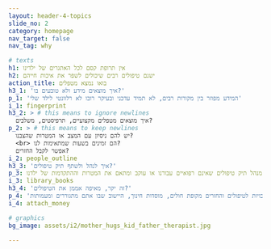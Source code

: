 ```yaml
---
layout: header-4-topics
slide_no: 2
category: homepage
nav_target: false
nav_tag: why

# texts
h1: אין תרופת קסם לכל האתגרים של ילדינו
h2: ישנם טיפולים רבים שיכולים לשפר את איכות חייהם
action_title: בואו נמצא מטפלים
h3_1: 'איך מוצאים מידע ולא טובעים בו?'
p_1: 'המידע מפוזר בין מקורות רבים, לא תמיד עדכני ובעיקר רובו לא רלוונטי לילד שלי'
i_1: fingerprint
h3_2: > # this means to ignore newlines 
  איך מוצאים מטפלים מקצועיים, תרפיסטים, משלבים?
p_2: > # this means to keep newlines 
  יש להם ניסיון עם המצב או המטרות שהצבנו?
  <br> הם זמינים בשעות שמתאימות לנו?  
  אפשר לקבל החזרים?  
i_2: people_outline
h3_3: 'איך לנהל ולשתף תיק טיפולים?'
p_3: אף אחד לא מנהל תיק טיפולים שאינם רפואיים עבורנו או עוקב ומתאם את המטרות וההתקדמות של ילדנו
i_3: library_books
h3_4: 'זה יקר, מאיפה אממן את הטיפולים?'
p_4: 'לילדנו מגיעות זכויות לטיפולים והחזרים מקופת חולים, מוסדות חינוך, היישוב שבו אתם מתגוררים ומעמותות'
i_4: attach_money

# graphics
bg_image: assets/i2/mother_hugs_kid_father_therapist.jpg

---
```

